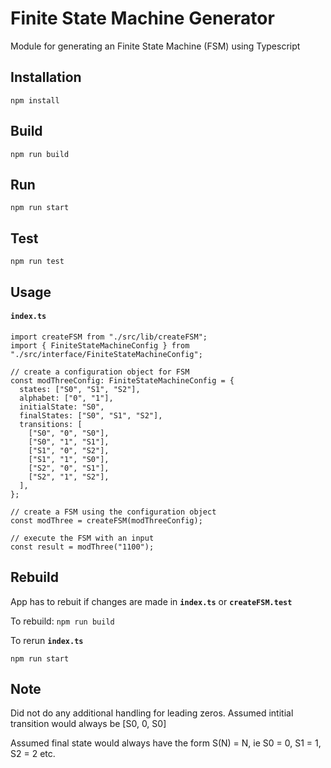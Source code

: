# Finite State Machine Generator

Module for generating an Finite State Machine (FSM) using Typescript

## Installation

`npm install`

## Build

`npm run build`

## Run

`npm run start`

## Test

`npm run test`

## Usage

#### **`index.ts`**

```
import createFSM from "./src/lib/createFSM";
import { FiniteStateMachineConfig } from "./src/interface/FiniteStateMachineConfig";

// create a configuration object for FSM
const modThreeConfig: FiniteStateMachineConfig = {
  states: ["S0", "S1", "S2"],
  alphabet: ["0", "1"],
  initialState: "S0",
  finalStates: ["S0", "S1", "S2"],
  transitions: [
    ["S0", "0", "S0"],
    ["S0", "1", "S1"],
    ["S1", "0", "S2"],
    ["S1", "1", "S0"],
    ["S2", "0", "S1"],
    ["S2", "1", "S2"],
  ],
};

// create a FSM using the configuration object
const modThree = createFSM(modThreeConfig);

// execute the FSM with an input
const result = modThree("1100");
```

## Rebuild

App has to rebuit if changes are made in **`index.ts`** or **`createFSM.test`**

To rebuild: `npm run build`

To rerun **`index.ts`**

`npm run start`

## Note

Did not do any additional handling for leading zeros. Assumed intitial transition would always be [S0, 0, S0]

Assumed final state would always have the form S(N) = N, ie S0 = 0, S1 = 1, S2 = 2 etc.
